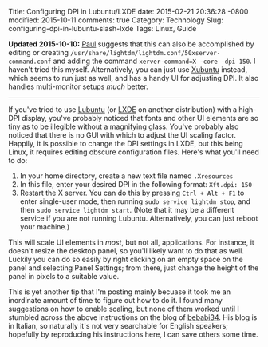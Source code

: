Title: Configuring DPI in Lubuntu/LXDE
date: 2015-02-21 20:36:28 -0800
modified: 2015-10-11
comments: true
Category: Technology
Slug: configuring-dpi-in-lubuntu-slash-lxde
Tags: Linux, Guide

**Updated 2015-10-10:** [Paul](http://lambertington.github.io/) suggests that this can also be accomplished by editing or creating `/usr/share/lightdm/lightdm.conf/50xserver-command.conf` and adding the command `xerver-command=X -core -dpi 150`. I haven't tried this myself. Alternatively, you can just use [Xubuntu](http://xubuntu.org/) instead, which seems to run just as well, and has a handy UI for adjusting DPI. It also handles multi-monitor setups _much_ better.

---

If you've tried to use [Lubuntu](http://lubuntu.net/) (or
[LXDE](http://www.lxde.org/) on another distribution) with a high-DPI display,
you've probably noticed that fonts and other UI elements are so tiny as to be
illegible without a magnifying glass.  You've probably also noticed that there
is no GUI with which to adjust the UI scaling factor. Happily, it is possible to
change the DPI settings in LXDE, but this being Linux, it requires editing
obscure configuration files. Here's what you'll need to do:

1. In your home directory, create a new text file named `.Xresources`
1. In this file, enter your desired DPI in the following format: `Xft.dpi: 150`
1. Restart the X server. You can do this by pressing `Ctrl + Alt + F1` to enter
single-user mode, then running `sudo service lightdm stop`, and then `sudo
service lightdm start`. (Note that it may be a different service if you are not
running Lubuntu. Alternatively, you can just reboot your machine.)

This will scale UI elements in _most_, but not all, applications. For instance,
it doesn't resize the desktop panel, so you'll likely want to do that as well.
Luckily you can do so easily by right clicking on an empty space on the panel
and selecting Panel Settings; from there, just change the height of the panel in
pixels to a suitable value.

This is yet another tip that I'm posting mainly becuase it took me an inordinate
amount of time to figure out how to do it. I found many suggestions on how to
enable scaling, but none of them worked until I stumbled across the above
instructions on the blog of [bebabi34](http://bebabi34.altervista.org/index.php?action=viewnews&news=1380636261).
His blog is in Italian, so naturally it's not very searchable for English
speakers; hopefully by reproducing his instructions here, I can save others some
time.

